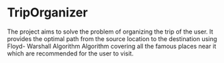 # TripOrganizer

The project aims to solve the problem of organizing the trip of the user. It provides the
optimal path from the source location to the destination using Floyd- Warshall Algorithm
Algorithm covering all the famous places near it which are recommended for the user to visit.
